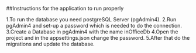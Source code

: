 ##Instructions for the application to run properly

1.To run the database you need postgreSQL Server (pgAdmin4).
2.Run pgAdmin4 and set-up a password which is needed to do the connection.
3.Create a Database in pgAdmin4 with the name inOfficeDb
4.Open the project and in the appsettings.json change the password.
5.After that do the migrations and update the database.